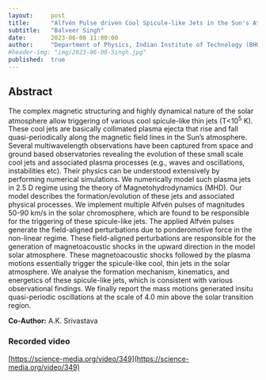 ```yaml
---
layout:     post
title:      "Alfvén Pulse driven Cool Spicule-like Jets in the Sun's Atmosphere"
subtitle:   "Balveer Singh"
date:       2023-06-08 11:00:00
author:     "Department of Physics, Indian Institute of Technology (BHU), India"
#header-img: "img/2023-06-08-Singh.jpg"
published:  true
---
```


## Abstract
The complex magnetic structuring and highly dynamical nature of the solar atmosphere allow triggering of various cool spicule-like thin jets (T<10<sup>5</sup> K). These cool jets are basically collimated plasma ejecta that rise and fall quasi-periodically along the magnetic field lines in the Sun’s atmosphere. Several multiwavelength observations have been captured from space and ground based observatories revealing the evolution of these small scale cool jets and associated plasma processes (e.g., waves and oscillations, instabilities etc). Their physics can be understood extensively by performing numerical simulations. We numerically model such plasma jets in 2.5 D regime using the theory of Magnetohydrodynamics (MHD). Our model describes the formation/evolution of these jets and associated physical processes. We implement multiple Alfvén pulses of magnitudes 50-90 km/s in the solar chromosphere, which are found to be responsible for the triggering of these spicule-like jets. The applied Alfvén pulses generate the field-aligned perturbations due to ponderomotive force in the non-linear regime. These field-aligned perturbations are responsible for the generation of magnetoacoustic shocks in the upward direction in the model solar atmosphere. These magnetoacoustic shocks followed by the plasma motions essentially trigger the spicule-like cool, thin jets in the solar atmosphere. We analyse the formation mechanism, kinematics, and energetics of these spicule-like jets, which is consistent with various observational findings. We finally report the mass motions generated insitu quasi-periodic oscillations at the scale of 4.0 min above the solar transition region.

**Co-Author:** A.K. Srivastava

### Recorded video

[https://science-media.org/video/349](https://science-media.org/video/349)
